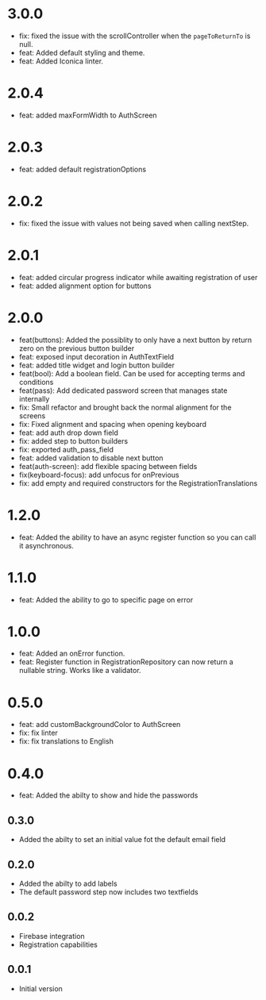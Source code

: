 <!--
SPDX-FileCopyrightText: 2022 Iconica

SPDX-License-Identifier: GPL-3.0-or-later
-->
# 3.0.0
- fix: fixed the issue with the scrollController when the `pageToReturnTo` is null.
- feat: Added default styling and theme.
- feat: Added Iconica linter.
# 2.0.4
- feat: added maxFormWidth to AuthScreen

# 2.0.3
- feat: added default registrationOptions

# 2.0.2
- fix: fixed the issue with values not being saved when calling nextStep.

# 2.0.1
- feat: added circular progress indicator while awaiting registration of user
- feat: added alignment option for buttons

# 2.0.0
- feat(buttons): Added the possiblity to only have a next button by return zero on the previous button builder
- feat: exposed input decoration in AuthTextField
- feat: added title widget and login button builder
- feat(bool): Add a boolean field. Can be used for accepting terms and conditions
- feat(pass): Add dedicated password screen that manages state internally 
- fix: Small refactor and brought back the normal alignment for the screens
- fix: Fixed alignment and spacing when opening keyboard
- feat: add auth drop down field
- fix: added step to button builders
- fix: exported auth_pass_field
- feat: added validation to disable next button
- feat(auth-screen): add flexible spacing between fields
- fix(keyboard-focus): add unfocus for onPrevious
- fix: add empty and required constructors for the RegistrationTranslations

# 1.2.0

- feat: Added the ability to have an async register function so you can call it asynchronous. 

# 1.1.0

- feat: Added the ability to go to specific page on error

# 1.0.0

- feat: Added an onError function.
- feat: Register function in RegistrationRepository can now return a nullable string. Works like a validator.

# 0.5.0

- feat: add customBackgroundColor to AuthScreen
- fix: fix linter
- fix: fix translations to English

# 0.4.0 

- feat: Added the abilty to show and hide the passwords

## 0.3.0

- Added the abilty to set an initial value fot the default email field

## 0.2.0

- Added the abilty to add labels
- The default password step now includes two textfields

## 0.0.2

- Firebase integration
- Registration capabilities

## 0.0.1

- Initial version
